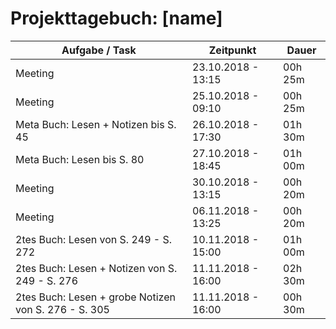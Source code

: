 # Projekttagebuch: [name]

Aufgabe / Task | Zeitpunkt | Dauer
--- | --- | ---
Meeting | 23.10.2018 - 13:15 | 00h 25m
Meeting | 25.10.2018 - 09:10 | 00h 25m
Meta Buch: Lesen + Notizen bis S. 45 | 26.10.2018 - 17:30 | 01h 30m
Meta Buch: Lesen bis S. 80 | 27.10.2018 - 18:45 | 01h 00m
Meeting | 30.10.2018 - 13:15 | 00h 20m
Meeting | 06.11.2018 - 13:25 | 00h 20m
2tes Buch: Lesen von S. 249 - S. 272  | 10.11.2018 - 15:00 | 01h 00m
2tes Buch: Lesen + Notizen von S. 249 - S. 276  | 11.11.2018 - 16:00 | 02h 30m
2tes Buch: Lesen + grobe Notizen von S. 276 - S. 305  | 11.11.2018 - 16:00 | 00h 30m
